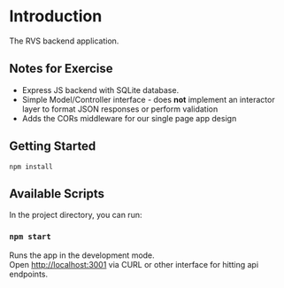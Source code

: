 # Introduction

The RVS backend application.

## Notes for Exercise

* Express JS backend with SQLite database.
* Simple Model/Controller interface - does **not** implement an interactor layer to format JSON responses or perform validation
* Adds the CORs middleware for our single page app design

## Getting Started

`npm install`

## Available Scripts

In the project directory, you can run:

### `npm start`

Runs the app in the development mode.\
Open [http://localhost:3001](http://localhost:3001) via CURL or other interface for hitting api endpoints.
